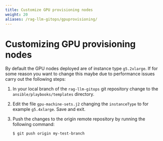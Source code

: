 ```yaml
---
title: Customize GPU provisioning nodes
weight: 20
aliases: /rag-llm-gitops/gpuprovisioning/
---
```

# Customizing GPU provisioning nodes

By default the GPU nodes deployed are of instance type `g5.2xlarge`. If for some reason you want to change this maybe due to performance issues carry out the following steps: 

1. In your local branch of the `rag-llm-gitops` git repository change to the `ansible/playbooks/templates` directory. 

2. Edit the file `gpu-machine-sets.j2` changing the `instanceType` to for example `g5.4xlarge`. Save and exit. 

3. Push the changes to the origin remote repository by running the following command: 

   ```sh
   $ git push origin my-test-branch
   ```

